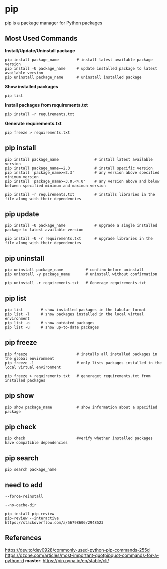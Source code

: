 
# pip
pip is a package manager for Python packages


## Most Used Commands
**Install/Update/Uninstall package**
```
pip install package_name		# install latest available package version
pip install -U package_name		# update installed package to latest available version
pip uninstall package_name		# uninstall installed package		
```
**Show installed packages**
```
pip list
```
**Install packages from requirements.txt**
```
pip install -r requirements.txt
```   
**Generate requirements.txt**
```
pip freeze > requirements.txt
```
## pip install
```
pip install package_name				# install latest available version
pip install package_name==2.3			# install specific version
pip install 'package_name>=2.3'			# any version above specified minimum version
pip install 'package_name>=3.0,<4.0'	# any version above and below between specified minimum and maximun version
```
```
pip install -r requirements.txt			# installs libraries in the file along with their dependencies
```

## pip update
```
pip install -U package_name				# upgrade a single installed package to latest available version
```
```
pip install -U -r requirements.txt		# upgrade libraries in the file along with their dependencies
```

## pip uninstall
```
pip uninstall package_name 			# confirm before uninstall
pip uninstall -y package_name		# uninstall without confirmation
```
```
pip uninstall -r requirements.txt 	# Generage requirements.txt
```

## pip list
```
pip list    	# show installed packages in the tabular format
pip list -l 	# show packages installed in the local virtual environment
pip list -o 	# show outdated packages
pip list -u 	# show up-to-date packages
```
## pip freeze
```
pip freeze						# installs all installed packages in the global environment
pip freeze -l					# only lists packages installed in the local virtual environment 
```
```
pip freeze > requirements.txt	# generaget requirements.txt from installed packages
```
## pip show
```
pip show package_name			# show information about a specified package
```
## pip check
```
pip check						#verify whether installed packages have compatible dependencies
```
## pip search
```
pip search package_name
```
## need to add
```
--force-reinstall
```
```
--no-cache-dir
```
```
pip install pip-review
pip-review --interactive
https://stackoverflow.com/a/56798606/2948523
```

## References
https://dev.to/dev0928/commonly-used-python-pip-commands-255d
https://dzone.com/articles/most-important-quotpipquot-commands-for-a-python-d
**master**: https://pip.pypa.io/en/stable/cli/
